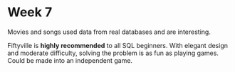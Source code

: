 # Week 7

Movies and songs used data from real databases and are interesting.

Fiftyville is **highly recommended** to all SQL beginners. With elegant design and moderate difficulty, solving the problem is as fun as playing games. Could be made into an independent game.
